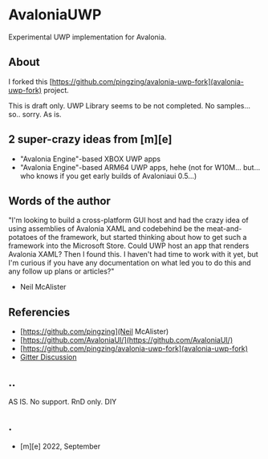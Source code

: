 # AvaloniaUWP

Experimental UWP implementation for Avalonia. 


## About

I forked this [https://github.com/pingzing/avalonia-uwp-fork](avalonia-uwp-fork) project.

This is draft only. UWP Library seems to be not completed. No samples... so.. sorry. As is.

## 2 super-crazy ideas from [m][e] 

- "Avalonia Engine"-based XBOX UWP apps
- "Avalonia Engine"-based ARM64 UWP apps, hehe (not for W10M... but... who knows if you get early builds of Avaloniaui 0.5...)

## Words of the author

"I'm looking to build a cross-platform GUI host and had the crazy idea of using assemblies of Avalonia XAML and codebehind be the meat-and-potatoes of the framework, but started thinking about how to get such a framework into the Microsoft Store. Could UWP host an app that renders Avalonia XAML? Then I found this. I haven't had time to work with it yet, but I'm curious if you have any documentation on what led you to do this and any follow up plans or articles?"
- Neil McAlister


## Referencies

- [https://github.com/pingzing](Neil McAlister)
- [https://github.com/AvaloniaUI/](https://github.com/AvaloniaUI/)
- [https://github.com/pingzing/avalonia-uwp-fork](avalonia-uwp-fork) 
- [Gitter Discussion](https://gitter.im/AvaloniaUI/Avalonia?at=59cd68ff614889d4754ff3c7)

## ..


AS IS. No support. RnD only. DIY


## .

- [m][e] 2022, September